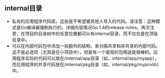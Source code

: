 ## internal目录
* 私有的应用程序代码库。这些是不希望被其他人导入的代码。请注意：这种模式是Go编译器强制执行的。详细内容情况Go 1.4的release notes。再次注意，在项目的目录树中的任意位置都可以有internal目录，而不仅仅是在顶级目录中。
* 可以在内部代码包中添加一些额外的结构，来分隔共享和非共享的内部代码。这不是必选项（尤其是在小项目中），但是有一个直观的包用途是很棒的。应用程序实际的代码可以放在/internal/app目录（如，internal/app/myapp），而应用程序的共享代码放在/internal/pkg目录（如，internal/pkg/myprivlib）中。